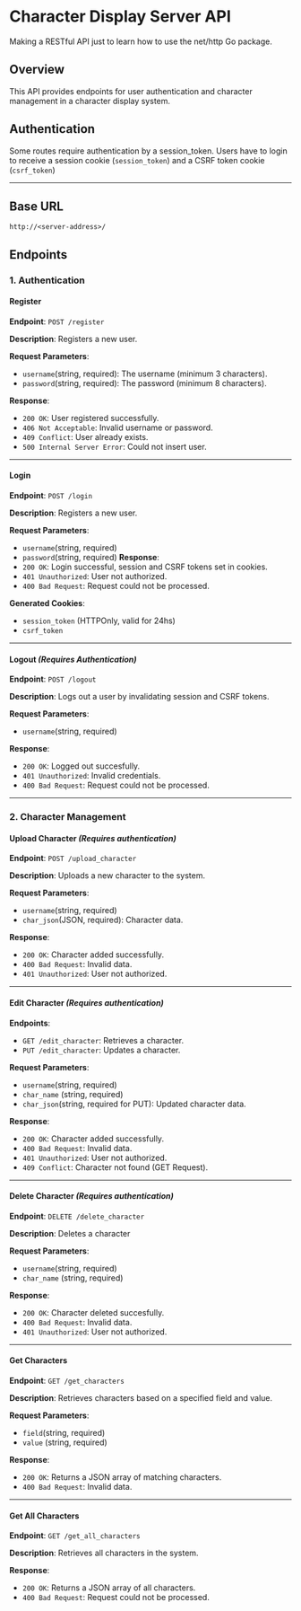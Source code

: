 # Character Display Server API
Making a RESTful API just to learn how to use the net/http Go package.

## Overview

This API provides endpoints for user authentication and character management in a character display system.

## Authentication

Some routes require authentication by a session_token. Users have to login to receive a session cookie (`session_token`) and a CSRF token cookie (`csrf_token`)

---

## Base URL

```
http://<server-address>/
```

## **Endpoints** 

### **1. Authentication**

#### **Register**
**Endpoint**: `POST /register`

**Description**: Registers a new user.

**Request Parameters**:
   - `username`(string, required): The username (minimum 3 characters).
   - `password`(string, required): The password (minimum 8 characters).

**Response**:
   - `200 OK`: User registered successfully.
   - `406 Not Acceptable`: Invalid username or password.
   - `409 Conflict`: User already exists.
   - `500 Internal Server Error`: Could not insert user.

---

#### **Login**
**Endpoint**: `POST /login`

**Description**: Registers a new user.

**Request Parameters**:
   - `username`(string, required)
   - `password`(string, required)
**Response**:
   - `200 OK`: Login successful, session and CSRF tokens set in cookies.
   - `401 Unauthorized`: User not authorized.
   - `400 Bad Request`: Request could not be processed.

**Generated Cookies**:
   - `session_token` (HTTPOnly, valid for 24hs)
   - `csrf_token`

---

#### **Logout** *(Requires Authentication)*
**Endpoint**: `POST /logout`

**Description**: Logs out a user by invalidating session and CSRF tokens.

**Request Parameters**:
   - `username`(string, required)

**Response**:
   - `200 OK`: Logged out succesfully.
   - `401 Unauthorized`: Invalid credentials.
   - `400 Bad Request`: Request could not be processed.

---

### **2. Character Management**

#### **Upload Character** *(Requires authentication)*
**Endpoint**: `POST /upload_character`

**Description**: Uploads a new character to the system.

**Request Parameters**:
   - `username`(string, required)
   - `char_json`(JSON, required): Character data.

**Response**:
   - `200 OK`: Character added successfully.
   - `400 Bad Request`: Invalid data.
   - `401 Unauthorized`: User not authorized.

---

#### **Edit Character** *(Requires authentication)*
**Endpoints**:
   - `GET /edit_character`: Retrieves a character.
   - `PUT /edit_character`: Updates a character.

**Request Parameters**:
   - `username`(string, required)
   - `char_name` (string, required)
   - `char_json`(string, required for PUT): Updated character data.

**Response**:
   - `200 OK`: Character added successfully.
   - `400 Bad Request`: Invalid data.
   - `401 Unauthorized`: User not authorized.
   - `409 Conflict`: Character not found (GET Request).

---

#### **Delete Character** *(Requires authentication)*
**Endpoint**: `DELETE /delete_character`

**Description**: Deletes a character

**Request Parameters**:
   - `username`(string, required)
   - `char_name` (string, required)

**Response**:
   - `200 OK`: Character deleted succesfully.
   - `400 Bad Request`: Invalid data.
   - `401 Unauthorized`: User not authorized.

---

#### **Get Characters**
**Endpoint**: `GET /get_characters`

**Description**: Retrieves characters based on a specified field and value.

**Request Parameters**:
   - `field`(string, required)
   - `value` (string, required)

**Response**:
   - `200 OK`: Returns a JSON array of matching characters.
   - `400 Bad Request`: Invalid data.

---

#### **Get All Characters**
**Endpoint**: `GET /get_all_characters`

**Description**: Retrieves all characters in the system.

**Response**:
   - `200 OK`: Returns a JSON array of all characters.
   - `400 Bad Request`: Request could not be processed.

